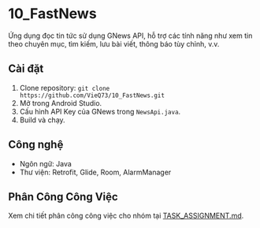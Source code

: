 # 10_FastNews
Ứng dụng đọc tin tức sử dụng GNews API, hỗ trợ các tính năng như xem tin theo chuyên mục, tìm kiếm, lưu bài viết, thông báo tùy chỉnh, v.v.

## Cài đặt
1. Clone repository: `git clone https://github.com/VieQ73/10_FastNews.git`
2. Mở trong Android Studio.
3. Cấu hình API Key của GNews trong `NewsApi.java`.
4. Build và chạy.

## Công nghệ
- Ngôn ngữ: Java
- Thư viện: Retrofit, Glide, Room, AlarmManager

## Phân Công Công Việc
Xem chi tiết phân công công việc cho nhóm tại [TASK_ASSIGNMENT.md](TASK_ASSIGNMENT.md).
